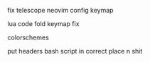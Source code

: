 fix telescope neovim config keymap

lua code fold keymap fix

colorschemes

put headers bash script in correct place n shit
